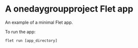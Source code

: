 # A onedaygroupproject Flet app

An example of a minimal Flet app.

To run the app:

```
flet run [app_directory]
```